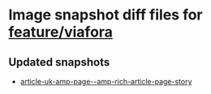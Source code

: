 # Image snapshot diff files for [feature/viafora](https://github.com/brightsitesconsulting/indy-pwamp/pull/1588)

## Updated snapshots
- [article-uk-amp-page--amp-rich-article-page-story](./article-uk-amp-page--amp-rich-article-page-story)
